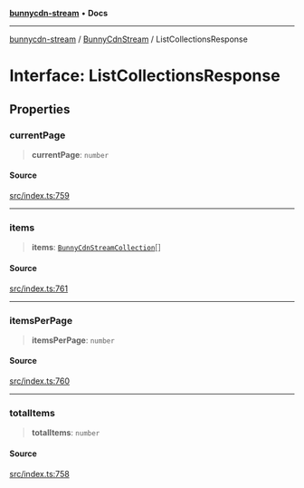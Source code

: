 [**bunnycdn-stream**](../../../README.md) • **Docs**

***

[bunnycdn-stream](../../../globals.md) / [BunnyCdnStream](../README.md) / ListCollectionsResponse

# Interface: ListCollectionsResponse

## Properties

### currentPage

> **currentPage**: `number`

#### Source

[src/index.ts:759](https://github.com/dan-online/bunnycdn-stream/blob/d70c6fd/src/index.ts#L759)

***

### items

> **items**: [`BunnyCdnStreamCollection`](BunnyCdnStreamCollection.md)[]

#### Source

[src/index.ts:761](https://github.com/dan-online/bunnycdn-stream/blob/d70c6fd/src/index.ts#L761)

***

### itemsPerPage

> **itemsPerPage**: `number`

#### Source

[src/index.ts:760](https://github.com/dan-online/bunnycdn-stream/blob/d70c6fd/src/index.ts#L760)

***

### totalItems

> **totalItems**: `number`

#### Source

[src/index.ts:758](https://github.com/dan-online/bunnycdn-stream/blob/d70c6fd/src/index.ts#L758)
